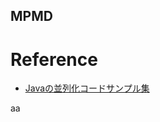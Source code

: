 ## MPMD

# Reference
- [Javaの並列化コードサンプル集](https://qiita.com/thtitech/items/3b874fe589b61239506f)  



aa